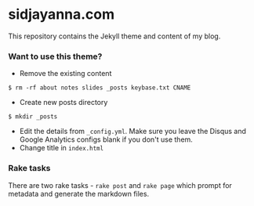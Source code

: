 
# sidjayanna.com

This repository contains the Jekyll theme and content of my blog.

### Want to use this theme?

* Remove the existing content

```
$ rm -rf about notes slides _posts keybase.txt CNAME
```

* Create new posts directory

```
$ mkdir _posts
```

* Edit the details from `_config.yml`. Make sure you leave the Disqus and
  Google Analytics configs blank if you don't use them.
* Change title in `index.html`

### Rake tasks

There are two rake tasks - `rake post` and `rake page` which prompt for
metadata and generate the markdown files.
